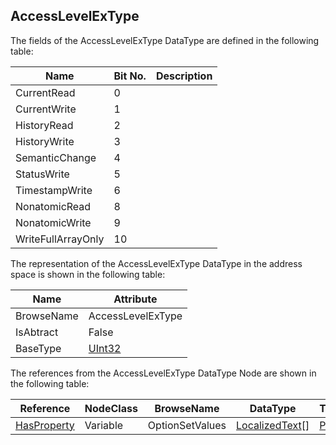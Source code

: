 <!-- datatype -->
## AccessLevelExType
<!-- end of description -->
The fields of the AccessLevelExType DataType are defined in the following table:  

|Name|Bit No.| Description|
|---|---|---|
|CurrentRead|0||
|CurrentWrite|1||
|HistoryRead|2||
|HistoryWrite|3||
|SemanticChange|4||
|StatusWrite|5||
|TimestampWrite|6||
|NonatomicRead|8||
|NonatomicWrite|9||
|WriteFullArrayOnly|10||

The representation of the AccessLevelExType DataType in the address space is shown in the following table:  

|Name|Attribute|
|---|---|
|BrowseName|AccessLevelExType|
|IsAbtract|False|
|BaseType|[UInt32](../../../Part3/DataTypes/UInt32/readme.md)|

The references from the AccessLevelExType DataType Node are shown in the following table:  

|Reference|NodeClass|BrowseName|DataType|TypeDefinition|ModellingRule|
|---|---|---|---|---|---|
|[HasProperty](../../../Part3/ReferenceTypes/HasProperty/readme.md)|Variable|OptionSetValues|[LocalizedText](../../../Part3/DataTypes/LocalizedText/readme.md)[]|[PropertyType](../../Part5/VariableTypes/PropertyType/readme.md)|[Mandatory](../../Objects/Mandatory/readme.md)|

